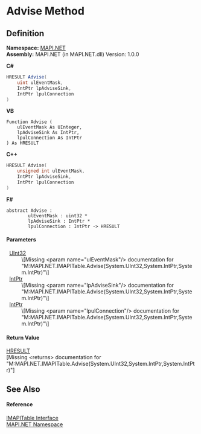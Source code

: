 # Advise Method




## Definition
**Namespace:** <a href="5bef4637-66f8-16d4-e5f4-4d0da57a1538.md">MAPI.NET</a>  
**Assembly:** MAPI.NET (in MAPI.NET.dll) Version: 1.0.0

**C#**
``` C#
HRESULT Advise(
	uint ulEventMask,
	IntPtr lpAdviseSink,
	IntPtr lpulConnection
)
```
**VB**
``` VB
Function Advise ( 
	ulEventMask As UInteger,
	lpAdviseSink As IntPtr,
	lpulConnection As IntPtr
) As HRESULT
```
**C++**
``` C++
HRESULT Advise(
	unsigned int ulEventMask, 
	IntPtr lpAdviseSink, 
	IntPtr lpulConnection
)
```
**F#**
``` F#
abstract Advise : 
        ulEventMask : uint32 * 
        lpAdviseSink : IntPtr * 
        lpulConnection : IntPtr -> HRESULT 
```



#### Parameters
<dl><dt>  <a href="https://learn.microsoft.com/dotnet/api/system.uint32" target="_blank" rel="noopener noreferrer">UInt32</a></dt><dd>\[Missing &lt;param name="ulEventMask"/&gt; documentation for "M:MAPI.NET.IMAPITable.Advise(System.UInt32,System.IntPtr,System.IntPtr)"\]</dd><dt>  <a href="https://learn.microsoft.com/dotnet/api/system.intptr" target="_blank" rel="noopener noreferrer">IntPtr</a></dt><dd>\[Missing &lt;param name="lpAdviseSink"/&gt; documentation for "M:MAPI.NET.IMAPITable.Advise(System.UInt32,System.IntPtr,System.IntPtr)"\]</dd><dt>  <a href="https://learn.microsoft.com/dotnet/api/system.intptr" target="_blank" rel="noopener noreferrer">IntPtr</a></dt><dd>\[Missing &lt;param name="lpulConnection"/&gt; documentation for "M:MAPI.NET.IMAPITable.Advise(System.UInt32,System.IntPtr,System.IntPtr)"\]</dd></dl>

#### Return Value
<a href="50596607-a328-ef10-6ea9-0448fbb7d197.md">HRESULT</a>  
\[Missing &lt;returns&gt; documentation for "M:MAPI.NET.IMAPITable.Advise(System.UInt32,System.IntPtr,System.IntPtr)"\]

## See Also


#### Reference
<a href="06a9b727-f5d6-e992-c936-a2712197dcee.md">IMAPITable Interface</a>  
<a href="5bef4637-66f8-16d4-e5f4-4d0da57a1538.md">MAPI.NET Namespace</a>  
